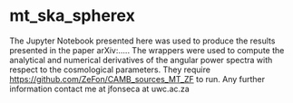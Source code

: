 # mt_ska_spherex

The Jupyter Notebook presented here was used to produce the results presented in the paper arXiv:..... The wrappers were used to compute the analytical and numerical derivatives of the angular power spectra with respect to the cosmological parameters. They require https://github.com/ZeFon/CAMB_sources_MT_ZF to run. Any further information contact me at jfonseca at uwc.ac.za
